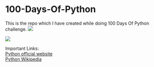 # 100-Days-Of-Python

This is the repo which I have created while doing 100 Days Of Python challenge. 
![](https://pythonhow.com/wp-content/uploads/2016/01/cropped-cropped-python-logo-python-how.png)

![](https://media2.giphy.com/media/3o7WIv6kbj7nLUuBag/giphy.gif?cid=ecf05e47r1w3khl27yzz267s3gslkxl0oi9qsul60q1395zs&rid=giphy.gif)

Important Links: \
[Python official website](https://www.python.org/) \
[Python Wikipedia](https://en.wikipedia.org/wiki/Python_(programming_language))
